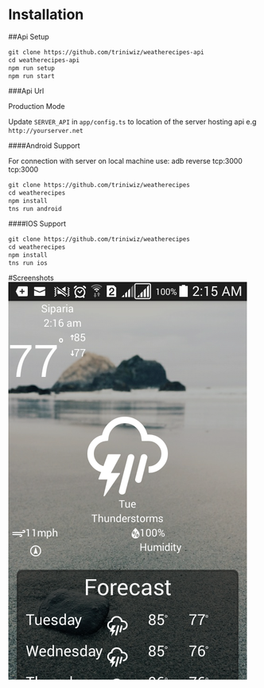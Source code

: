 # Installation


##Api Setup

```
git clone https://github.com/triniwiz/weatherecipes-api
cd weatherecipes-api
npm run setup
npm run start
```

###Api Url

Production Mode

Update `SERVER_API` in `app/config.ts` to location of the server hosting api e.g `http://yourserver.net`

####Android Support

For connection with server on local machine use: adb reverse tcp:3000 tcp:3000
```
git clone https://github.com/triniwiz/weatherecipes
cd weatherecipes
npm install
tns run android
```

####IOS Support

```
git clone https://github.com/triniwiz/weatherecipes
cd weatherecipes
npm install
tns run ios
```


#Screenshots
![screenshots](/screenshots/Screenshot_2016-06-07-02-16-13.png)
